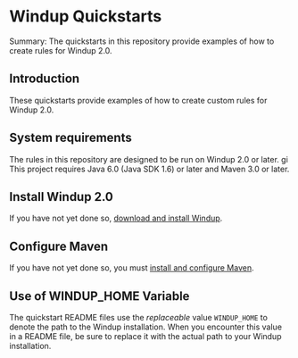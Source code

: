 Windup Quickstarts
=================

Summary: The quickstarts in this repository provide examples of how to create rules for Windup 2.0.

Introduction
------------

These quickstarts provide examples of how to create custom rules for Windup 2.0.


System requirements
-------------------

The rules in this repository are designed to be run on Windup 2.0 or later.
gi
This project requires Java 6.0 (Java SDK 1.6) or later and Maven 3.0 or later.

 
Install Windup 2.0
-------------------

If you have not yet done so, [download and install Windup](https://github.com/windup/windup/wiki/Install-Windup).

Configure Maven
---------------

If you have not yet done so, you must [install and configure Maven](https://github.com/windup/windup/wiki/Install-and-Configure-Maven).


Use of WINDUP_HOME Variable
---------------------------------

The quickstart README files use the *replaceable* value `WINDUP_HOME` to denote the path to the Windup installation. When you encounter this value in a README file, be sure to replace it with the actual path to your Windup installation. 


